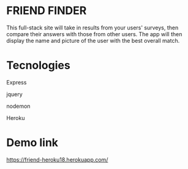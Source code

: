 # FRIEND FINDER

This full-stack site will take in results from your users' surveys, then compare their answers with those from other users. The app will then display the name and picture of the user with the best overall match.

# Tecnologies

Express

jquery

nodemon

Heroku

# Demo link
https://friend-heroku18.herokuapp.com/
